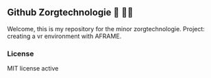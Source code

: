 ## Github Zorgtechnologie 👋 👋👋

Welcome, this is my repository for the minor zorgtechnologie. Project: creating a vr environment with AFRAME. 

### License

MIT license active 

